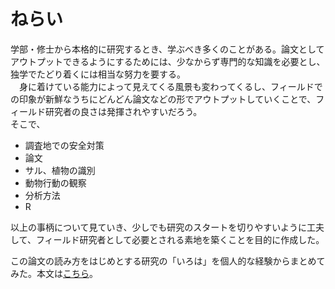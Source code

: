 # ねらい
学部・修士から本格的に研究するとき、学ぶべき多くのことがある。論文としてアウトプットできるようにするためには、少なからず専門的な知識を必要とし、独学でたどり着くには相当な努力を要する。<br>
　身に着けている能力によって見えてくる風景も変わってくるし、フィールドでの印象が新鮮なうちにどんどん論文などの形でアウトプットしていくことで、フィールド研究者の良さは発揮されやすいだろう。<br>そこで、

- 調査地での安全対策
- 論文
- サル、植物の識別
- 動物行動の観察
- 分析方法
- R

以上の事柄について見ていき、少しでも研究のスタートを切りやすいように工夫して、フィールド研究者として必要とされる素地を築くことを目的に作成した。

この論文の読み方をはじめとする研究の「いろは」を個人的な経験からまとめてみた。本文は[こちら](https://tabutan.github.io/study_method/)。
